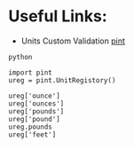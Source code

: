 # Useful Links:

+ Units Custom Validation [pint](https://pint.readthedocs.io/en/stable/)

```
python

import pint
ureg = pint.UnitRegistory()

ureg['ounce']
ureg['ounces']
ureg['pounds']
ureg['pound']
ureg.pounds
ureg['feet'] 

```
